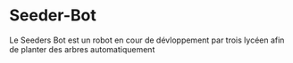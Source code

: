 # Seeder-Bot
Le Seeders Bot est un robot en cour de dévloppement par trois lycéen afin de planter des arbres automatiquement 
